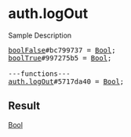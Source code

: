 # auth.logOut

Sample Description

<pre>
<a href="../constructor/boolFalse">boolFalse</a>#bc799737 = <a href="../type/Bool.md">Bool</a>;
<a href="../constructor/boolTrue">boolTrue</a>#997275b5 = <a href="../type/Bool.md">Bool</a>;

---functions---
<a href="../method/auth.logOut.md">auth.logOut</a>#5717da40 = <a href="../type/Bool.md">Bool</a>;</pre>

## Result

<a href="../type/Bool.md">Bool</a>

